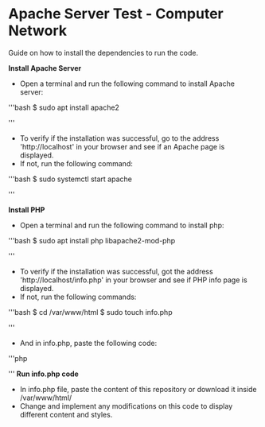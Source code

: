 # Apache Server Test - Computer Network 

Guide on how to install the dependencies to run the code.

**Install Apache Server**
- Open a terminal and run the following command to install Apache server:

'''bash
$ sudo apt install apache2

'''
- To verify if the installation was successful, go to the address 'http://localhost' in your browser and see if an Apache page is displayed.
- If not, run the following command:

'''bash
$ sudo systemctl start apache

'''

**Install PHP**
- Open a terminal and run the following command to install php:

'''bash
$ sudo apt install php libapache2-mod-php

'''
- To verify if the installation was successful, got the address 'http://localhost/info.php' in your browser and see if PHP info page is displayed.
- If not, run the following commands:

'''bash
$ cd /var/www/html
$ sudo touch info.php

'''
- And in info.php, paste the following code:

'''php
<?php
phpinfo();
?>

'''
**Run info.php code**
- In info.php file, paste the content of this repository or download it inside /var/www/html/
- Change and implement any modifications on this code to display different content and styles.

